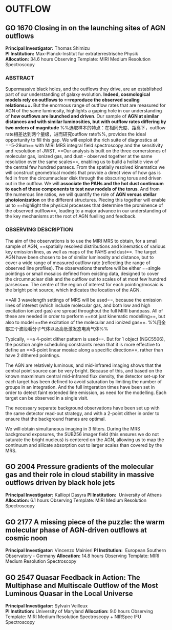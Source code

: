 # OUTFLOW
## GO 1670 Closing in on the launching sites of AGN outflows
**Principal Investigator:** Thomas Shimizu  
**PI Institution:** Max-Planck-Institut fur extraterrestrische Physik
**Allocation:** 34.6 hours
Observing Template: MIRI Medium Resolution Spectroscopy
### ABSTRACT 
Supermassive black holes, and the outflows they drive, are an established part of our understanding of galaxy evolution. **Indeed, cosmological models rely on outflows to ==reproduce the observed scaling relations==.** But the enormous range of outflow rates that are measured for AGN of the same luminosity, highlights a gaping hole in our understanding of **how outflows are launched and driven**. Our sample of **AGN at similar distances and with similar luminosities, but with outflow rates differing by two orders of magnitude** %%选取样本的特点：在相同光度、距离下，outflow rate相差达到两个量级，进而研究outflow rate%%, provides the ideal opportunity to fill this gap. We will exploit the rich suite of diagnostics at ==5-29um== with MIRI MRS integral field spectroscopy and the sensitivity and resolution of JWST. ==Our analysis is built on the three cornerstones of molecular gas, ionized gas, and dust - observed together at the same resolution over the same scales==, enabling us to build a holistic view of the central few hundred parsecs. From the spatially resolved kinematics we will construct geometrical models that provide a direct view of how gas is fed in from the circumnuclear disk through the obscuring torus and driven out in the outflow. We will **associate the PAHs and the hot dust continuum to each of these components to test new models of the torus**. And from the numerous line ratios, we will quantify the role of **AGN versus stellar photoionization** on the different structures. Piecing this together will enable us to ==highlight the physical processes that determine the prominence of the observed outflow==, leading to a major advance in our understanding of the key mechanisms at the root of AGN fuelling and feedback.
### OBSERVING DESCRIPTION
The aim of the observations is to use the MIRI MRS to obtain, for a small sample of AGN, ==spatially resolved distributions and kinematics of various key emission lines, as well as maps of the PAHS and dust==. The target AGN have been chosen to be of similar luminosity and distance, but to cover a wide range of measured outflow rate (reflecting the range of observed line profiles). The observations therefore will be either ==single pointings or small mosaics defined from existing data, designed to cover the circumnuclear disk and the outflow out to scales of at most few hundred parsecs==. The centre of the region of interest for each pointing/mosaic is the bright point source, which indicates the location of the AGN.

==All 3 wavelength settings of MRS will be used==, because the emission lines of interest (which include molecular gas, and both low and high excitation ionized gas) are spread throughout the full MIRI bandpass. All of these are needed in order to perform ==not just kinematic modelling==, but also to model ==the excitation of the molecular and ionized gas==. %%用全部三个波段看分子气体以及高低激发态电离气体%%

Typically, ==a 4-point dither pattern is used==. But for 1 object (NGC5506), the position angle scheduling constraints mean that it is more effective to define an ==8-point linear mosiac along a specific direction==, rather than have 2 dithered pointings.

The AGN are relatively luminous, and mid-infrared imaging shows that the central point source can be very bright. Because of this, and based on the known maxmimum central mid-infrared flux density, the detector set-up for each target has been defined to avoid saturation by limiting the number of groups in an integration. And the full intgeration times have been set in order to detect faint extended line emission, as need for the modelling. Each target can be observed in a single visit.

The necessary separate background observations have been set up with the same detector read-out strategy, and with a 2-point dither in order to ensure that the background frames are optimal.

We will obtain simultaneous imaging in 3 filters. During the MRS background exposures, the SUB256 imager field (this ensures we do not saturate the bright nucleus) is centered on the AGN, allowing us to map the continuum and silicate absorption out to larger scales than covered by the MRS.



## GO 2004 Pressure gradients of the molecular gas and their role in cloud stability in massive outflows driven by black hole jets
**Principal Investigator:** Kalliopi Dasyra
**PI Institution:**  University of Athens
**Allocation:** 6.1 hours
Observing Template: MIRI Medium Resolution Spectroscopy




## GO 2177 A missing piece of the puzzle: the warm molecular phase of AGN-driven outflows at cosmic noon
**Principal Investigator:** Vincenzo Mainieri
**PI Institution:**  European Southern Observatory - Germany
**Allocation:** 14.8 hours
Observing Template: MIRI Medium Resolution Spectroscopy




## GO 2547 Quasar Feedback in Action: The Multiphase and Multiscale Outflow of the Most Luminous Quasar in the Local Universe  
**Principal Investigator:** Sylvain Veilleux  
**PI Institution:** University of Maryland
**Allocation:** 9.0 hours
Observing Template: MIRI Medium Resolution Spectroscopy + NIRSpec IFU Spectroscopy


